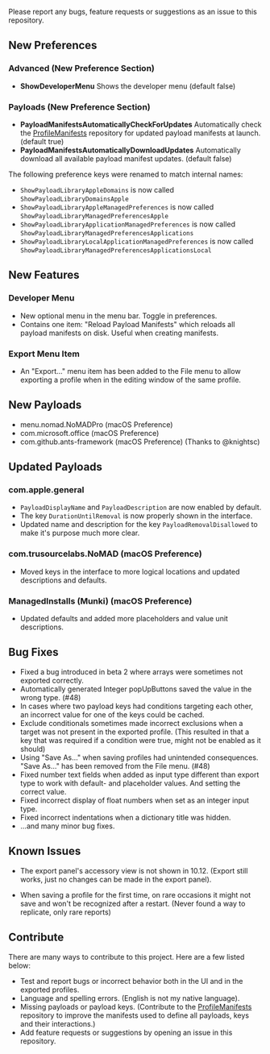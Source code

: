 Please report any bugs, feature requests or suggestions as an issue to this repository.

## New Preferences

### Advanced (New Preference Section)
* **ShowDeveloperMenu**
 Shows the developer menu (default false)

### Payloads (New Preference Section)
* **PayloadManifestsAutomaticallyCheckForUpdates**
 Automatically check the [ProfileManifests](https://github.com/erikberglund/ProfileManifests) repository for updated payload manifests at launch. (default true)
* **PayloadManifestsAutomaticallyDownloadUpdates**
 Automatically download all available payload manifest updates. (default false)

The following preference keys were renamed to match internal names:
 * `ShowPayloadLibraryAppleDomains` is now called `ShowPayloadLibraryDomainsApple`
 * `ShowPayloadLibraryAppleManagedPreferences` is now called `ShowPayloadLibraryManagedPreferencesApple`
 * `ShowPayloadLibraryApplicationManagedPreferences` is now called `ShowPayloadLibraryManagedPreferencesApplications`
 * `ShowPayloadLibraryLocalApplicationManagedPreferences` is now called `ShowPayloadLibraryManagedPreferencesApplicationsLocal`

## New Features

### Developer Menu

* New optional menu in the menu bar. Toggle in preferences.
* Contains one item: "Reload Payload Manifests" which reloads all payload manifests on disk. Useful when creating manifests.

### Export Menu Item

* An "Export…" menu item has been added to the File menu to allow exporting a profile when in the editing window of the same profile.

## New Payloads

* menu.nomad.NoMADPro (macOS Preference)
* com.microsoft.office (macOS Preference)
* com.github.ants-framework (macOS Preference) (Thanks to @knightsc)

## Updated Payloads

### com.apple.general

* `PayloadDisplayName` and `PayloadDescription` are now enabled by default.
* The key `DurationUntilRemoval` is now properly shown in the interface.
* Updated name and description for the key `PayloadRemovalDisallowed` to make it's purpose much more clear.

### com.trusourcelabs.NoMAD (macOS Preference)

* Moved keys in the interface to more logical locations and updated descriptions and defaults.

### ManagedInstalls (Munki) (macOS Preference)

* Updated defaults and added more placeholders and value unit descriptions.

## Bug Fixes

* Fixed a bug introduced in beta 2 where arrays were sometimes not exported correctly.
* Automatically generated Integer popUpButtons saved the value in the wrong type. (#48)
* In cases where two payload keys had conditions targeting each other, an incorrect value for one of the keys could be cached.
* Exclude conditionals sometimes made incorrect exclusions when a target was not present in the exported profile.
 (This resulted in that a key that was required if a condition were true, might not be enabled as it should)
* Using "Save As…" when saving profiles had unintended consequences. "Save As…" has been removed from the File menu. (#48)
* Fixed number text fields when added as input type different than export type to work with default- and placeholder values. And setting the correct value.
* Fixed incorrect display of float numbers when set as an integer input type.
* Fixed incorrect indentations when a dictionary title was hidden.
* ...and many minor bug fixes. 

## Known Issues

* The export panel's accessory view is not shown in 10.12. 
 (Export still works, just no changes can be made in the export panel).

* When saving a profile for the first time, on rare occasions it might not save and won't be recognized after a restart.
 (Never found a way to replicate, only rare reports)

## Contribute

There are many ways to contribute to this project. Here are a few listed below:

* Test and report bugs or incorrect behavior both in the UI and in the exported profiles.
* Language and spelling errors. (English is not my native language).
* Missing payloads or payload keys. (Contribute to the [ProfileManifests](https://github.com/erikberglund/ProfileManifests) repository to improve the manifests used to define all payloads, keys and their interactions.)
* Add feature requests or suggestions by opening an issue in this repository.